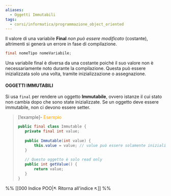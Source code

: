 ```yaml
---
aliases:
  - Oggetti Immutabili
tags:
  - corsi/informatica/programmazione_object_oriented
---
```

Il valore di una variabile **Final** *non può essere modificato* (costante), altrimenti si generà un errore in fase di compilazione.

```Java
final nomeTipo nomeVariabile;
```

Una variabile final è diversa da una costante poiché il suo valore non è necessariamente noto durante la compilazione. Questa può essere inizializzata solo una volta, tramite inizializzazione o assegnazione.

#### OGGETTI IMMUTABILI
Si usa `final` per rendere un oggetto **Immutabile**, ovvero istanze il cui stato non cambia dopo che sono state inizializzate.
Se un oggetto deve essere immutabile, non ci devono essere setter.

> [!example]- <font color="orange">Esempio</font>
>```java
>public final class Immutable {
>    private final int value;
>    
>    public Immutable(int value) {
>        this.value = value; // value può essere solamente inizializzata nel costruttore
>    }
>    
>    // Questo oggetto è solo read only
>    public int getValue() {
>        return value;
>    }
>}
>```


%%
[[000 Indice POO|↖ Ritorna all'indice ↖]]
%%